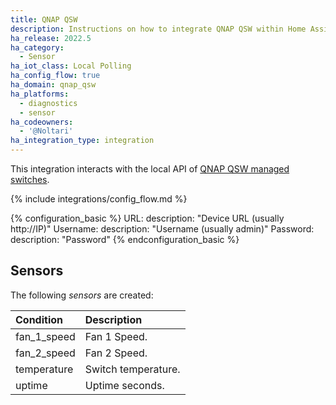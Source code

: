 ```yaml
---
title: QNAP QSW
description: Instructions on how to integrate QNAP QSW within Home Assistant.
ha_release: 2022.5
ha_category:
  - Sensor
ha_iot_class: Local Polling
ha_config_flow: true
ha_domain: qnap_qsw
ha_platforms:
  - diagnostics
  - sensor
ha_codeowners:
  - '@Noltari'
ha_integration_type: integration
---
```


This integration interacts with the local API of [QNAP QSW managed switches](https://www.qnap.com/en/product/series/qsw-managed-switches).

{% include integrations/config_flow.md %}

{% configuration_basic %}
URL:
  description: "Device URL (usually http://IP)"
Username:
  description: "Username (usually admin)"
Password:
  description: "Password"
{% endconfiguration_basic %}

## Sensors

The following *sensors* are created:

| Condition           | Description                        |
| :------------------ | :--------------------------------- |
| fan_1_speed         | Fan 1 Speed.                       |
| fan_2_speed         | Fan 2 Speed.                       |
| temperature         | Switch temperature.                |
| uptime              | Uptime seconds.                    |
